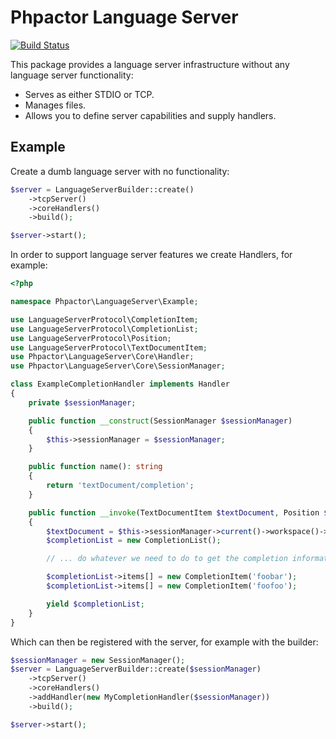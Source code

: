Phpactor Language Server
========================

[![Build Status](https://travis-ci.org/phpactor/language-server.svg?branch=master)](https://travis-ci.org/phpactor/language-server)

This package provides a language server infrastructure without any language
server functionality:

- Serves as either STDIO or TCP.
- Manages files.
- Allows you to define server capabilities and supply handlers.

Example
-------

Create a dumb language server with no functionality:

```php
$server = LanguageServerBuilder::create()
    ->tcpServer()
    ->coreHandlers()
    ->build();

$server->start();
```

In order to support language server features we create Handlers, for example:

```php
<?php

namespace Phpactor\LanguageServer\Example;

use LanguageServerProtocol\CompletionItem;
use LanguageServerProtocol\CompletionList;
use LanguageServerProtocol\Position;
use LanguageServerProtocol\TextDocumentItem;
use Phpactor\LanguageServer\Core\Handler;
use Phpactor\LanguageServer\Core\SessionManager;

class ExampleCompletionHandler implements Handler
{
    private $sessionManager;

    public function __construct(SessionManager $sessionManager)
    {
        $this->sessionManager = $sessionManager;
    }

    public function name(): string
    {
        return 'textDocument/completion';
    }

    public function __invoke(TextDocumentItem $textDocument, Position $position): CompletionList
    {
        $textDocument = $this->sessionManager->current()->workspace()->get($textDocument->uri);
        $completionList = new CompletionList();

        // ... do whatever we need to do to get the completion information

        $completionList->items[] = new CompletionItem('foobar');
        $completionList->items[] = new CompletionItem('foofoo');

        yield $completionList;
    }
}
```

Which can then be registered with the server, for example with the builder:

```php
$sessionManager = new SessionManager();
$server = LanguageServerBuilder::create($sessionManager)
    ->tcpServer()
    ->coreHandlers()
    ->addHandler(new MyCompletionHandler($sessionManager))
    ->build();

$server->start();
```
